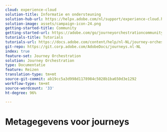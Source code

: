 ```yaml
---
cloud: experience-cloud
solution-title: Informatie en ondersteuning
solution-hub-url: https://helpx.adobe.com/nl/support/experience-cloud.html
solution-image: assets/campaign-icon-24.png
getting-started-title: Community
getting-started-url: https://adobe.com/go/journeyorchestrationcommunity
tutorials-title: Tutorials
tutorials-url: https://docs.adobe.com/content/help/nl-NL/journey-orchestration-learn/tutorials/understanding-journey-orchestration.html
git-repo: https://git.corp.adobe.com/AdobeDocs/journeys.nl-NL
index: true
feature-set: Journey Orchestration
solution: Journey Orchestration
type: Documentatie
feature: Reizen
translation-type: tm+mt
source-git-commit: ab19cc5a3d998d1178984c5028b1ba650d3e1292
workflow-type: tm+mt
source-wordcount: '33'
ht-degree: 96%

---
```



# Metagegevens voor journeys

